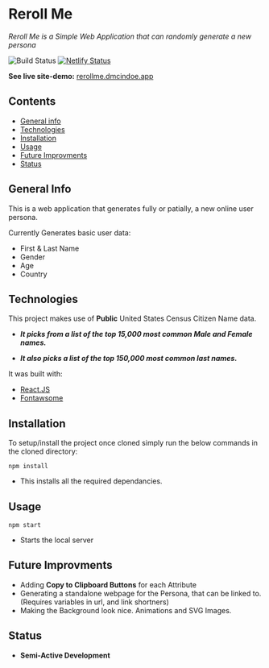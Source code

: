 # Reroll Me 

_Reroll Me is a Simple Web Application that can randomly generate a new persona_

![Build Status](https://github.com/dMacGit/rerollme/actions/workflows/Deploy.yml/badge.svg?branch=main) 
[![Netlify Status](https://api.netlify.com/api/v1/badges/e155f476-8dd9-4e77-83b2-6639c05494e1/deploy-status)](https://app.netlify.com/sites/mystifying-bose-4d3620/deploys)

**See live site-demo:** [rerollme.dmcindoe.app](https://rerollme.dmcindoe.app)

## Contents

- [General info](#General-Info)
- [Technologies](#Technologies)
- [Installation](#Installation)
- [Usage](#Usage)
- [Future Improvments](#Future-Improvments)
- [Status](#Status)

## General Info

This is a web application that generates fully or patially, a new online user persona.

Currently Generates basic user data:

- First & Last Name
- Gender
- Age
- Country

## Technologies

This project makes use of **Public** United States Census Citizen Name data.

- __*It picks from a list of the top 15,000 most common Male and Female names.*__

- __*It also picks a list of the top 150,000 most common last names.*__

It was built with:

- [React.JS](https://reactjs.org/)
- [Fontawsome](https://fontawesome.com/)

## Installation

To setup/install the project once cloned simply run the below commands in the cloned directory:

`npm install`
- This installs all the required dependancies.

## Usage

`npm start`
- Starts the local server

## Future Improvments

- Adding **Copy to Clipboard Buttons** for each Attribute
- Generating a standalone webpage for the Persona, that can be linked to. (Requires variables in url, and link shortners)
- Making the Background look nice. Animations and SVG Images.

## Status

- **Semi-Active Development**